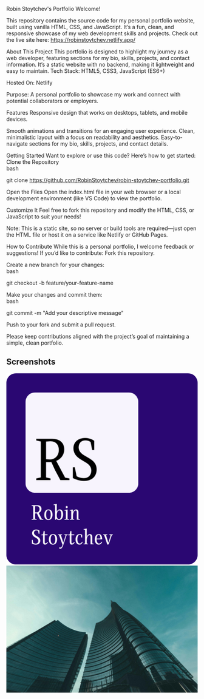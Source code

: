 Robin Stoytchev's Portfolio
Welcome! 

This repository contains the source code for my personal portfolio website, built using vanilla HTML, CSS, and JavaScript. It’s a fun, clean, and responsive showcase of my web development skills and projects. Check out the live site here: https://robinstoytchev.netlify.app/

About This Project
This portfolio is designed to highlight my journey as a web developer, featuring sections for my bio, skills, projects, and contact information. It’s a static website with no backend, making it lightweight and easy to maintain.
Tech Stack: HTML5, CSS3, JavaScript (ES6+)

Hosted On: Netlify

Purpose: A personal portfolio to showcase my work and connect with potential collaborators or employers.

Features
Responsive design that works on desktops, tablets, and mobile devices.

Smooth animations and transitions for an engaging user experience.
Clean, minimalistic layout with a focus on readability and aesthetics.
Easy-to-navigate sections for my bio, skills, projects, and contact details.

Getting Started
Want to explore or use this code? Here’s how to get started:
Clone the Repository  
bash

git clone https://github.com/RobinStoytchev/robin-stoytchev-portfolio.git

Open the Files
Open the index.html file in your web browser or a local development environment (like VS Code) to view the portfolio.

Customize It
Feel free to fork this repository and modify the HTML, CSS, or JavaScript to suit your needs!

Note: This is a static site, so no server or build tools are required—just open the HTML file or host it on a service like Netlify or GitHub Pages.

How to Contribute
While this is a personal portfolio, I welcome feedback or suggestions! If you’d like to contribute:
Fork this repository.

Create a new branch for your changes:  
bash

git checkout -b feature/your-feature-name

Make your changes and commit them:  
bash

git commit -m "Add your descriptive message"

Push to your fork and submit a pull request.

Please keep contributions aligned with the project’s goal of maintaining a simple, clean portfolio.

## Screenshots
![Portfolio Homepage](./images/portfolio_logo_512x512.png)
![Portfolio Projects Section](./images/finance_towers.jpg)

